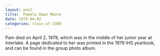 ```yaml
---
layout: post
title:  Pamela Dawn Moore
date: 1979-04-02
categories: class-of-1980
---
```


Pam died on April 2, 1979, which was in the middle of her junior year at Interlake.  A page dedicated to her was printed in the 1979 IHS yearbook, and can be found in the group photo album.


